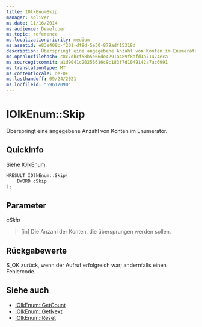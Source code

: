 ```yaml
---
title: IOlkEnumSkip
manager: soliver
ms.date: 11/16/2014
ms.audience: Developer
ms.topic: reference
ms.localizationpriority: medium
ms.assetid: e83e409c-f201-df9d-5e30-879adf15318d
description: Überspringt eine angegebene Anzahl von Konten im Enumerator.
ms.openlocfilehash: c8c7dbcf58b5e66de4291a489f8afd3a71474eca
ms.sourcegitcommit: a1d9041c20256616c9c183f7d1049142a7ac6991
ms.translationtype: MT
ms.contentlocale: de-DE
ms.lasthandoff: 09/24/2021
ms.locfileid: "59617090"
---
```

# <a name="iolkenumskip"></a>IOlkEnum::Skip

Überspringt eine angegebene Anzahl von Konten im Enumerator.
  
## <a name="quick-info"></a>QuickInfo

Siehe [IOlkEnum](iolkenum.md).
  
```cpp
HRESULT IOlkEnum::Skip(  
    DWORD cSkip 
);
```

## <a name="parameters"></a>Parameter

_cSkip_
  
> [in] Die Anzahl der Konten, die übersprungen werden sollen.
    
## <a name="return-values"></a>Rückgabewerte

S_OK zurück, wenn der Aufruf erfolgreich war; andernfalls einen Fehlercode.
  
## <a name="see-also"></a>Siehe auch

- [IOlkEnum::GetCount](iolkenum-getcount.md) 
- [IOlkEnum::GetNext](iolkenum-getnext.md)  
- [IOlkEnum::Reset](iolkenum-reset.md)

